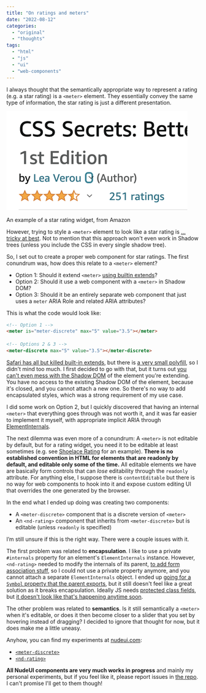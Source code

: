 ```yaml
---
title: "On ratings and meters"
date: "2022-08-12"
categories:
  - "original"
  - "thoughts"
tags:
  - "html"
  - "js"
  - "ui"
  - "web-components"
---
```


I always thought that the semantically appropriate way to represent a rating (e.g. a star rating) is a `<meter>` element. They essentially convey the same type of information, the star rating is just a different presentation.

![](images/image.png)

An example of a star rating widget, from Amazon

However, trying to style a `<meter>` element to look like a star rating is […tricky at best](https://codepen.io/leaverou/pen/WNErYON). Not to mention that this approach won't even work in Shadow trees (unless you include the CSS in every single shadow tree).

So, I set out to create a proper web component for star ratings. The first conundrum was, how does this relate to a `<meter>` element?

- Option 1: Should it extend `<meter>` [using builtin extends](https://webreflection.medium.com/extending-built-in-elements-9dce404b75b4)?
- Option 2: Should it use a web component with a `<meter>` in Shadow DOM?
- Option 3: Should it be an entirely separate web component that just uses a `meter` ARIA Role and related ARIA attributes?

<!-- more -->

This is what the code would look like:

```html
<!-- Option 1 -->
<meter is="meter-discrete" max="5" value="3.5"></meter>

<!-- Options 2 & 3 -->
<meter-discrete max="5" value="3.5"></meter-discrete>
```

[Safari has all but killed built-in extends](https://bugs.webkit.org/show_bug.cgi?id=182671), but there is [a very small polyfill](https://github.com/ungap/custom-elements#readme), so I didn't mind too much. I first decided to go with that, but it turns out [you can't even mess with the Shadow DOM](https://codepen.io/leaverou/pen/gOedNYv?editors=1111) of the element you're extending. You have no access to the existing Shadow DOM of the element, because it's closed, and you cannot attach a new one. So there's no way to add encapsulated styles, which was a strong requirement of my use case.

I did some work on Option 2, but I quickly discovered that having an internal `<meter>` that everything goes through was not worth it, and it was far easier to implement it myself, with appropriate implicit ARIA through [ElementInternals](https://developer.mozilla.org/en-US/docs/Web/API/ElementInternals).

The next dilemma was even more of a conundrum: A `<meter>` is not editable by default, but for a rating widget, you need it to be editable at least sometimes (e.g. see [Shoelace Rating](https://shoelace.style/components/rating) for an example). **There is no established convention in HTML for elements that are readonly by default, and editable only some of the time.** All editable elements we have are basically form controls that can _lose_ editability through the `readonly` attribute. For anything else, I suppose there is `contentEditable` but there is no way for web components to hook into it and expose custom editing UI that overrides the one generated by the browser.

In the end what I ended up doing was creating two components:

- A `<meter-discrete>` component that is a discrete version of `<meter>`
- An `<nd-rating>` component that inherits from `<meter-discrete>` but is editable (unless `readonly` is specified)

I’m still unsure if this is the right way. There were a couple issues with it.

The first problem was related to **encapsulation**. I like to use a private `#internals` property for an element's `ElementInternals` instance. However, `<nd-rating>` needed to modify the internals of its parent, [to add form association stuff](https://css-tricks.com/creating-custom-form-controls-with-elementinternals/), so I could not use a private property anymore, and you cannot attach a separate `ElementInternals` object. I ended up [going for a `Symbol` property that the parent exports](https://github.com/LeaVerou/nudeui/blob/main/meter-discrete/meter-discrete.js#L1), but it still doesn't feel like a great solution as it breaks encapsulation. Ideally JS needs [protected class fields](https://en.wikipedia.org/wiki/Access_modifiers), but [it doesn't look like that's happening anytime soon](https://github.com/tc39/proposal-class-fields/issues/86).

The other problem was related to **semantics**. Is it still semantically a `<meter>` when it's editable, or does it then become closer to a slider that you set by hovering instead of dragging? I decided to ignore that thought for now, but it does make me a little uneasy.

Anyhow, you can find my experiments at [nudeui.com](https://nudeui.com/):

- [`<meter-discrete>`](https://nudeui.com/meter-discrete/)
- [`<nd-rating>`](https://nudeui.com/nd-rating/)

**All NudeUI components are very much works in progress** and mainly my personal experiments, but if you feel like it, please report issues in [the repo](https://github.com/LeaVerou/nudeui/tree/main/). I can't promise I'll get to them though!
